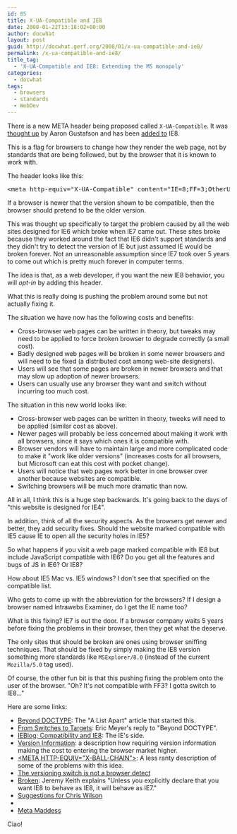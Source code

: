 ```yaml
---
id: 85
title: X-UA-Compatible and IE8
date: 2008-01-22T13:18:02+00:00
author: docwhat
layout: post
guid: http://docwhat.gerf.org/2008/01/x-ua-compatible-and-ie8/
permalink: /x-ua-compatible-and-ie8/
title_tag:
  - 'X-UA-Compatible and IE8: Extending the MS monopoly'
categories:
  - docwhat
tags:
  - browsers
  - standards
  - WebDev
---
```

There is a new META header being proposed called <code>X-UA-Compatible</code>.  It was <a href="http://www.alistapart.com/articles/beyonddoctype">thought up</a> by Aaron Gustafson and has been <a href="http://blogs.msdn.com/ie/archive/2008/01/21/compatibility-and-ie8.aspx">added to</a> IE8.

This is a flag for browsers to change how they render the web page, not by standards that are being followed, but by the browser that it is known to work with.

The header looks like this:
<pre>&lt;meta http-equiv="X-UA-Compatible" content="IE=8;FF=3;OtherUA=4" /&gt;</pre>

If a browser is newer that the version shown to be compatible, then the browser should pretend to be the older version.<!-- more -->

This was thought up specifically to target the problem caused by all the web sites designed for IE6 which broke when IE7 came out.  These sites broke because they worked around the fact that IE6 didn't support standards and they didn't try to detect the version of IE but just assumed IE would be broken forever.  Not an unreasonable assumption since IE7 took over 5 years to come out which is pretty much forever in computer terms.

The idea is that, as a web developer, if you want the new IE8 behavior, you will <em>opt-in</em> by adding this header.

What this is really doing is pushing the problem around some but not actually fixing it.

The situation we have now has the following costs and benefits:
<ul>
  <li>Cross-browser web pages can be written in theory, but tweaks may need to be applied to force broken browser to degrade correctly (a small cost).</li>
  <li>Badly designed web pages will be broken in some newer browsers and will need to be fixed (a distributed cost among web-site designers).</li>
  <li>Users will see that some pages are broken in newer browsers and that may slow up adoption of newer browsers.</li>
  <li>Users can usually use any browser they want and switch without incurring too much cost.</li>
</ul>

The situation in this new world looks like:
<ul>
  <li>Cross-browser web pages can be written in theory, tweeks will need to be applied (similar cost as above).
  </li><li>Newer pages will probably be less concerned about making it work with all browsers, since it says which ones it is compatible with.</li>
  <li>Browser vendors will have to maintain large and more complicated code to make it "work like older versions" (increases costs for all browsers, but Microsoft can eat this cost with pocket change).</li>
  <li>Users will notice that web pages work better in one browser over another because websites are compatible.</li>
  <li>Switching browsers will be much more dramatic than now.</li>
</ul>

All in all, I think this is a huge step backwards.  It's going back to the days of "this website is designed for IE4". 

In addition, think of all the security aspects.  As the browsers get newer and better, they add security fixes.  Should the website marked compatible with IE5 cause IE to open all the security holes in IE5?

So what happens if you visit a web page marked compatible with IE8 but include JavaScript compatible with IE6?  Do you get all the features and bugs of JS in IE6?  Or IE8?

How about IE5 Mac vs. IE5 windows?  I don't see that specified on the compatible list. 

Who gets to come up with the abbreviation for the browsers?  If I design a browser named Intrawebs Examiner, do I get the IE name too?

What is this fixing?  IE7 is out the door.  If a browser company waits 5 years before fixing the problems in their browser, then they get what the deserve.

The only sites that should be broken are ones using browser sniffing techniques.  That should be fixed by simply making the IE8 version something more standards like <code>MSExplorer/8.0</code> (instead of the current <code>Mozilla/5.0</code> tag used).

Of course, the other fun bit is that this pushing fixing the problem onto the user of the browser.  "Oh? It's not compatible with FF3?  I gotta switch to IE8..."

Here are some links:
 <ul>
  <li><a href="http://www.alistapart.com/articles/beyonddoctype">Beyond DOCTYPE</a>: The "A List Apart" article that started this.</li>
  <li><a href="http://www.alistapart.com/articles/fromswitchestotargets">From Switches to Targets</a>: Eric Meyer's reply to "Beyond DOCTYPE".</li>
  <li><a href="http://blogs.msdn.com/ie/archive/2008/01/21/compatibility-and-ie8.aspx">IEBlog; Compatibility and IE8</a>: The IE's side.</li>
  <li><a href="http://lists.w3.org/Archives/Public/public-html/2007Apr/0279.html">Version Information</a>: a description how requiring version information making the cost to entering the browser market higher.</li>
  <li><a href="http://weblogs.mozillazine.org/roc/archives/2008/01/post_2.html">&lt;META HTTP-EQUIV="X-BALL-CHAIN"></a>:  A less ranty description of some of the problems with this idea.</li>
  <li><a href="http://www.quirksmode.org/blog/archives/2008/01/the_versioning.html">The versioning switch is not a browser detect</a></li>
  <li><a href="http://adactio.com/journal/1402/">Broken</a>: Jeremy Keith explains "Unless you explicitly declare that you want IE8 to behave as IE8, it will behave as IE7."</li>
  <li><a href="http://my.opera.com/hallvors/blog/2008/01/23/suggestions-for-chris-wilson">Suggestions for Chris Wilson</a></li><li>
  </li><li><a href="http://ejohn.org/blog/meta-madness/">Meta Maddess</a></li>
</ul>

Ciao!